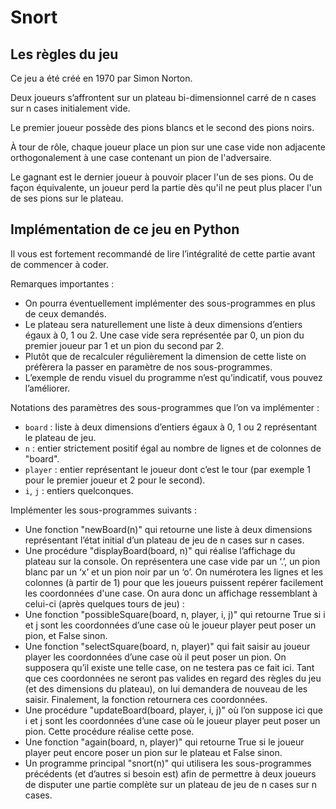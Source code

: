 # Snort
## Les règles du jeu
Ce jeu a été créé en 1970 par Simon Norton.

Deux joueurs s’affrontent sur un plateau bi-dimensionnel carré de n cases sur n cases initialement vide.

Le premier joueur possède des pions blancs et le second des pions noirs.

À tour de rôle, chaque joueur place un pion sur une case vide non adjacente orthogonalement à une case contenant un pion de l'adversaire.

Le gagnant est le dernier joueur à pouvoir placer l'un de ses pions. Ou de façon équivalente, un joueur perd la partie dès qu'il ne peut plus placer l'un de ses pions sur le plateau.



## Implémentation de ce jeu en Python
Il vous est fortement recommandé de lire l’intégralité de cette partie avant de commencer à coder.

Remarques importantes :

- On pourra éventuellement implémenter des sous-programmes en plus de ceux demandés.
- Le plateau sera naturellement une liste à deux dimensions d’entiers égaux à 0, 1 ou 2. Une case vide sera représentée par 0, un pion du premier joueur par 1 et un pion du second par 2.
- Plutôt que de recalculer régulièrement la dimension de cette liste on préfèrera la passer en paramètre de nos sous-programmes.
- L’exemple de rendu visuel du programme n’est qu’indicatif, vous pouvez l’améliorer.


Notations des paramètres des sous-programmes que l’on va implémenter :

- `board` : liste à deux dimensions d’entiers égaux à 0, 1 ou 2 représentant le plateau de jeu.
- `n` : entier strictement positif égal au nombre de lignes et de colonnes de "board". 
- `player` : entier représentant le joueur dont c’est le tour (par exemple 1 pour le premier joueur et 2 pour le second).
- `i`, `j` : entiers quelconques.


Implémenter les sous-programmes suivants :

- Une fonction "newBoard(n)" qui retourne une liste à deux dimensions représentant l’état initial d’un plateau de jeu de n cases sur n cases.
- Une procédure "displayBoard(board, n)" qui réalise l’affichage du plateau sur la console. On représentera une case vide par un ‘.’, un pion blanc par un ‘x’ et un pion noir par un ‘o’. On numérotera les lignes et les colonnes (à partir de 1) pour que les joueurs puissent repérer facilement les coordonnées d'une case.  On aura donc un affichage ressemblant à celui-ci (après quelques tours de jeu) :
- Une fonction "possibleSquare(board, n, player, i, j)" qui retourne True si i et j sont les coordonnées d’une case où le joueur player peut poser un pion, et False sinon.
- Une fonction "selectSquare(board, n, player)" qui fait saisir au joueur player les coordonnées d’une case où il peut poser un pion. On supposera qu’il existe une telle case, on ne testera pas ce fait ici. Tant que ces coordonnées ne seront pas valides en regard des règles du jeu (et des dimensions du plateau), on lui demandera de nouveau de les saisir. Finalement, la fonction retournera ces coordonnées.
- Une procédure "updateBoard(board, player, i, j)" où l’on suppose ici que i et j sont les coordonnées d’une case où le joueur player peut poser un pion. Cette procédure réalise cette pose.
- Une fonction "again(board, n, player)" qui retourne True si le joueur player peut encore poser un pion sur le plateau et False sinon.
- Un programme principal "snort(n)" qui utilisera les sous-programmes précédents (et d’autres si besoin est) afin de permettre à deux joueurs de disputer une partie complète sur un plateau de jeu de n cases sur n cases.
